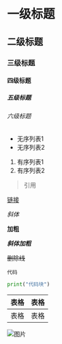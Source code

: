 # 一级标题

## 二级标题

### 三级标题

#### 四级标题

##### 五级标题

###### 六级标题

- 无序列表1
- 无序列表2

1. 有序列表1
2. 有序列表2

> 引用

[链接](https://www.baidu.com)

_斜体_

**加粗**

**_斜体加粗_**

~~删除线~~

`代码`

```python
print("代码块")
```

| 表格 | 表格 |
| ---- | ---- |
| 表格 | 表格 |

![图片](https://www.baidu.com/img/bd_logo1.png)
